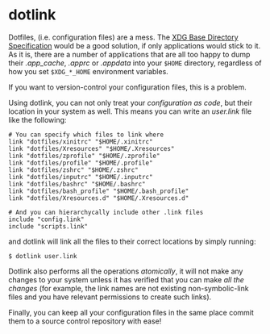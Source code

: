 # dotlink

Dotfiles, (i.e. configuration files) are a mess. The [XDG Base Directory Specification](https://specifications.freedesktop.org/basedir-spec/basedir-spec-latest.html) would be a good solution, if only applications would stick to it. As it is, there are a number of applications that are all too happy to dump their *.app_cache*, *.apprc* or *.appdata* into your ```$HOME``` directory, regardless of how you set ```$XDG_*_HOME``` environment variables. 

If you want to version-control your configuration files, this is a problem.

Using dotlink, you can not only treat your *configuration as code*, but their location in your system as well. This means you can write an *user.link* file like the following:
```
# You can specify which files to link where
link "dotfiles/xinitrc" "$HOME/.xinitrc"
link "dotfiles/Xresources" "$HOME/.Xresources"
link "dotfiles/zprofile" "$HOME/.zprofile"
link "dotfiles/profile" "$HOME/.profile"
link "dotfiles/zshrc" "$HOME/.zshrc"
link "dotfiles/inputrc" "$HOME/.inputrc"
link "dotfiles/bashrc" "$HOME/.bashrc"
link "dotfiles/bash_profile" "$HOME/.bash_profile"
link "dotfiles/Xresources.d" "$HOME/.Xresources.d"

# And you can hierarchycally include other .link files 
include "config.link"
include "scripts.link"
```
and dotlink will link all the files to their correct locations by simply running:
```
$ dotlink user.link
```

Dotlink also performs all the operations *atomically*, it will not make any changes to your system unless it has verified that you can make *all the changes* (for example, the link names are not existing non-symbolic-link files and you have relevant permissions to create such links).

Finally, you can keep all your configuration files in the same place commit them to a source control repository with ease!
